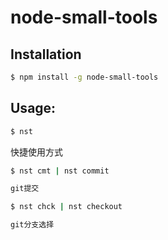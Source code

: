 # node-small-tools

## Installation

```bash
$ npm install -g node-small-tools
```

## Usage:

```bash
$ nst
```

快捷使用方式

```bash
$ nst cmt | nst commit

git提交
```

```bash
$ nst chck | nst checkout

git分支选择
```